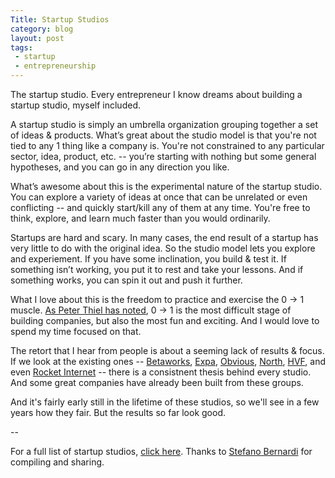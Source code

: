 ```yaml
---
Title: Startup Studios
category: blog
layout: post
tags:
 - startup
 - entrepreneurship
---
```


The startup studio. Every entrepreneur I know dreams about building a startup studio, myself included. 

A startup studio is simply an umbrella organization grouping together a set of ideas & products. What’s great about the studio model is that you're not tied to any 1 thing like a company is. You're not constrained to any particular sector, idea, product, etc. -- you’re starting with nothing but some general hypotheses, and you can go in any direction you like.

What’s awesome about this is the experimental nature of the startup studio. You can explore a variety of ideas at once that can be unrelated or even conflicting -- and quickly start/kill any of them at any time. You're free to think, explore, and learn much faster than you would ordinarily.

Startups are hard and scary. In many cases, the end result of a startup has very little to do with the original idea. So the studio model lets you explore and experiement. If you have some inclination, you build & test it. If something isn’t working, you put it to rest and take your lessons. And if something works, you can spin it out and push it further.

What I love about this is the freedom to practice and exercise the 0 → 1 muscle. [As Peter Thiel has noted](http://blakemasters.com/post/20400301508/cs183class1), 0 → 1 is the most difficult stage of building companies, but also the most fun and exciting. And I would love to spend my time focused on that.

The retort that I hear from people is about a seeming lack of results & focus. If we look at the existing ones -- [Betaworks](http://betaworks.com/), [Expa](http://expa.com/), [Obvious](https://medium.com/obvious), [North](http://www.n-o-r-t-h-t-e-c-h-n-o-l-o-g-i-e-s.com/), [HVF](http://www.hvflabs.com/), and even [Rocket Internet](https://www.rocket-internet.com/) -- there is a consistnent thesis behind every studio. And some great companies have already been built from these groups. 

And it's fairly early still in the lifetime of these studios, so we'll see in a few years how they fair. But the results so far look good.

--

For a full list of startup studios, [click here](http://bernardi.me/post/101192026840/updated-list-of-venture-studios-and-startup). Thanks to [Stefano Bernardi](https://twitter.com/stefanobernardi) for compiling and sharing.

